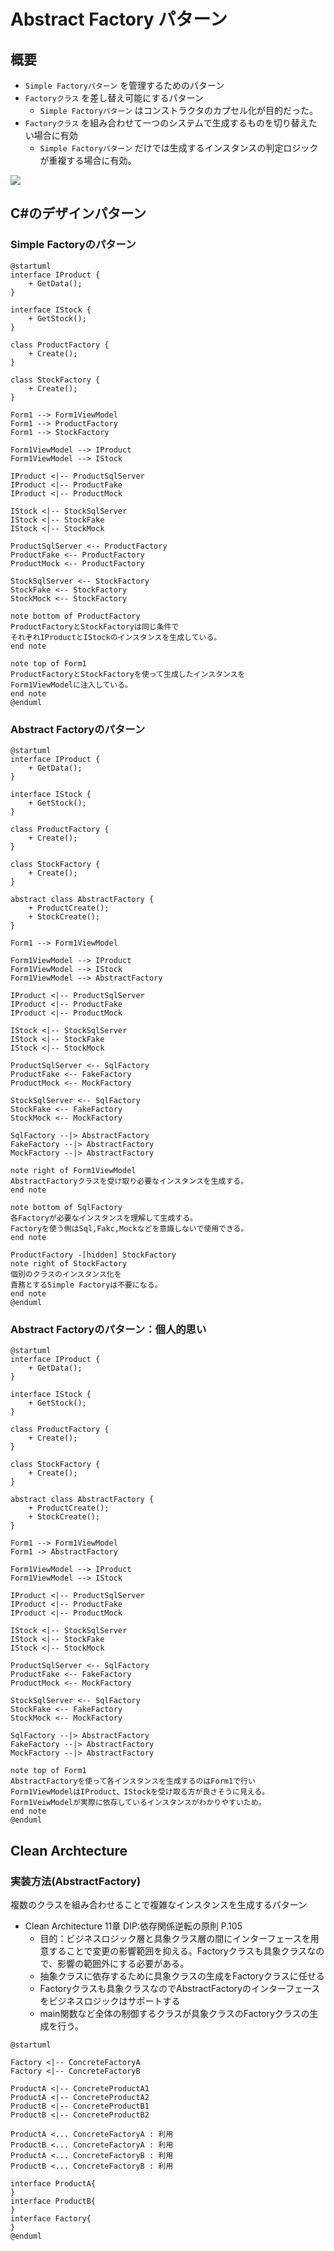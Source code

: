 # Abstract Factory パターン

## 概要
- `Simple Factoryパターン` を管理するためのパターン
- `Factoryクラス` を差し替え可能にするパターン
    - `Simple Factoryパターン` はコンストラクタのカプセル化が目的だった。
- `Factoryクラス` を組み合わせて一つのシステムで生成するものを切り替えたい場合に有効
    - `Simple Factoryパターン` だけでは生成するインスタンスの判定ロジックが重複する場合に有効。
 
<img src="http://www.plantuml.com/plantuml/proxy?src=https://raw.githubusercontent.com/S-Tatsuya/DesignPattern/main/Pattern/AbstractFactory/README.md&fmt=svg" />

## C#のデザインパターン
### Simple Factoryのパターン
``` plantuml
@startuml
interface IProduct {
    + GetData();
}

interface IStock {
    + GetStock();
}

class ProductFactory {
    + Create();
}

class StockFactory {
    + Create();
}

Form1 --> Form1ViewModel
Form1 --> ProductFactory
Form1 --> StockFactory

Form1ViewModel --> IProduct
Form1ViewModel --> IStock

IProduct <|-- ProductSqlServer
IProduct <|-- ProductFake
IProduct <|-- ProductMock

IStock <|-- StockSqlServer
IStock <|-- StockFake
IStock <|-- StockMock

ProductSqlServer <-- ProductFactory
ProductFake <-- ProductFactory
ProductMock <-- ProductFactory

StockSqlServer <-- StockFactory
StockFake <-- StockFactory
StockMock <-- StockFactory

note bottom of ProductFactory
ProductFactoryとStockFactoryは同じ条件で
それぞれIProductとIStockのインスタンスを生成している。
end note

note top of Form1
ProductFactoryとStockFactoryを使って生成したインスタンスを
Form1ViewModelに注入している。
end note
@enduml
```
### Abstract Factoryのパターン
``` plantuml
@startuml
interface IProduct {
    + GetData();
}

interface IStock {
    + GetStock();
}

class ProductFactory {
    + Create();
}

class StockFactory {
    + Create();
}

abstract class AbstractFactory {
    + ProductCreate();
    + StockCreate();
}

Form1 --> Form1ViewModel

Form1ViewModel --> IProduct
Form1ViewModel --> IStock
Form1ViewModel --> AbstractFactory

IProduct <|-- ProductSqlServer
IProduct <|-- ProductFake
IProduct <|-- ProductMock

IStock <|-- StockSqlServer
IStock <|-- StockFake
IStock <|-- StockMock

ProductSqlServer <-- SqlFactory
ProductFake <-- FakeFactory
ProductMock <-- MockFactory

StockSqlServer <-- SqlFactory
StockFake <-- FakeFactory
StockMock <-- MockFactory

SqlFactory --|> AbstractFactory
FakeFactory --|> AbstractFactory
MockFactory --|> AbstractFactory

note right of Form1ViewModel
AbstractFactoryクラスを受け取り必要なインスタンスを生成する。
end note

note bottom of SqlFactory
各Factoryが必要なインスタンスを理解して生成する。
Factoryを使う側はSql,Fakc,Mockなどを意識しないで使用できる。
end note

ProductFactory -[hidden] StockFactory
note right of StockFactory
個別のクラスのインスタンス化を
責務とするSimple Factoryは不要になる。
end note
@enduml
```

### Abstract Factoryのパターン：個人的思い
``` plantuml
@startuml
interface IProduct {
    + GetData();
}

interface IStock {
    + GetStock();
}

class ProductFactory {
    + Create();
}

class StockFactory {
    + Create();
}

abstract class AbstractFactory {
    + ProductCreate();
    + StockCreate();
}

Form1 --> Form1ViewModel
Form1 -> AbstractFactory

Form1ViewModel --> IProduct
Form1ViewModel --> IStock

IProduct <|-- ProductSqlServer
IProduct <|-- ProductFake
IProduct <|-- ProductMock

IStock <|-- StockSqlServer
IStock <|-- StockFake
IStock <|-- StockMock

ProductSqlServer <-- SqlFactory
ProductFake <-- FakeFactory
ProductMock <-- MockFactory

StockSqlServer <-- SqlFactory
StockFake <-- FakeFactory
StockMock <-- MockFactory

SqlFactory --|> AbstractFactory
FakeFactory --|> AbstractFactory
MockFactory --|> AbstractFactory

note top of Form1
AbstractFactoryを使って各インスタンスを生成するのはForm1で行い
Form1ViewModelはIProduct、IStockを受け取る方が良さそうに見える。
Form1VeiwModelが実際に依存しているインスタンスがわかりやすいため。
end note
@enduml
```
## Clean Archtecture
### 実装方法(AbstractFactory)
複数のクラスを組み合わせることで複雑なインスタンスを生成するパターン
- Clean Architecture 11章 DIP:依存関係逆転の原則 P.105
  - 目的：ビジネスロジック層と具象クラス層の間にインターフェースを用意することで変更の影響範囲を抑える。Factoryクラスも具象クラスなので、影響の範囲外にする必要がある。
  - 抽象クラスに依存するために具象クラスの生成をFactoryクラスに任せる
  - Factoryクラスも具象クラスなのでAbstractFactoryのインターフェースをビジネスロジックはサポートする
  - main関数など全体の制御するクラスが具象クラスのFactoryクラスの生成を行う。
  
```plantuml
@startuml

Factory <|-- ConcreteFactoryA
Factory <|-- ConcreteFactoryB

ProductA <|-- ConcreteProductA1
ProductA <|-- ConcreteProductA2
ProductB <|-- ConcreteProductB1
ProductB <|-- ConcreteProductB2

ProductA <... ConcreteFactoryA : 利用
ProductB <... ConcreteFactoryA : 利用
ProductA <... ConcreteFactoryB : 利用
ProductB <... ConcreteFactoryB : 利用

interface ProductA{
}
interface ProductB{
}
interface Factory{
}
@enduml
```
